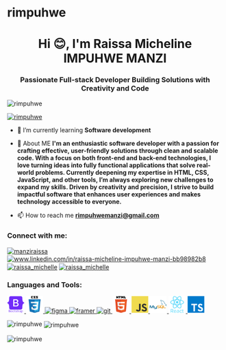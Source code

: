 # rimpuhwe
<h1 align="center">Hi 😊, I'm Raissa Micheline IMPUHWE MANZI</h1>
<h3 align="center">Passionate Full-stack Developer Building Solutions with Creativity and Code</h3>

<p align="left"> <img src="https://komarev.com/ghpvc/?username=rimpuhwe&label=Profile%20views&color=0e75b6&style=flat" alt="rimpuhwe" /> </p>

<p align="left"> <a href="https://github.com/ryo-ma/github-profile-trophy"><img src="https://github-profile-trophy.vercel.app/?username=rimpuhwe" alt="rimpuhwe" /></a> </p>

- 🌱 I’m currently learning **Software development**

- 💬 About ME **I'm an enthusiastic software developer with a passion for crafting effective, user-friendly solutions through clean and scalable code. With a focus on both front-end and back-end technologies, I love turning ideas into fully functional applications that solve real-world problems. Currently deepening my expertise in HTML, CSS, JavaScript, and other tools, I’m always exploring new challenges to expand my skills. Driven by creativity and precision, I strive to build impactful software that enhances user experiences and makes technology accessible to everyone.**

- 📫 How to reach me **rimpuhwemanzi@gmail.com**

<h3 align="left">Connect with me:</h3>
<p align="left">
<a href="https://twitter.com/manziraissa" target="blank"><img align="center" src="https://raw.githubusercontent.com/rahuldkjain/github-profile-readme-generator/master/src/images/icons/Social/twitter.svg" alt="manziraissa" height="30" width="40" /></a>
<a href="https://linkedin.com/in/www.linkedin.com/in/raissa-micheline-impuhwe-manzi-bb98982b8" target="blank"><img align="center" src="https://raw.githubusercontent.com/rahuldkjain/github-profile-readme-generator/master/src/images/icons/Social/linked-in-alt.svg" alt="www.linkedin.com/in/raissa-micheline-impuhwe-manzi-bb98982b8" height="30" width="40" /></a>
<a href="https://fb.com/raissa_michelle" target="blank"><img align="center" src="https://raw.githubusercontent.com/rahuldkjain/github-profile-readme-generator/master/src/images/icons/Social/facebook.svg" alt="raissa_michelle" height="30" width="40" /></a>
<a href="https://instagram.com/raissa_michelle" target="blank"><img align="center" src="https://raw.githubusercontent.com/rahuldkjain/github-profile-readme-generator/master/src/images/icons/Social/instagram.svg" alt="raissa_michelle" height="30" width="40" /></a>
</p>

<h3 align="left">Languages and Tools:</h3>
<p align="left"> <a href="https://getbootstrap.com" target="_blank" rel="noreferrer"> <img src="https://raw.githubusercontent.com/devicons/devicon/master/icons/bootstrap/bootstrap-plain-wordmark.svg" alt="bootstrap" width="40" height="40"/> </a> <a href="https://www.w3schools.com/css/" target="_blank" rel="noreferrer"> <img src="https://raw.githubusercontent.com/devicons/devicon/master/icons/css3/css3-original-wordmark.svg" alt="css3" width="40" height="40"/> </a> <a href="https://www.figma.com/" target="_blank" rel="noreferrer"> <img src="https://www.vectorlogo.zone/logos/figma/figma-icon.svg" alt="figma" width="40" height="40"/> </a> <a href="https://www.framer.com/" target="_blank" rel="noreferrer"> <img src="https://www.vectorlogo.zone/logos/framer/framer-icon.svg" alt="framer" width="40" height="40"/> </a> <a href="https://git-scm.com/" target="_blank" rel="noreferrer"> <img src="https://www.vectorlogo.zone/logos/git-scm/git-scm-icon.svg" alt="git" width="40" height="40"/> </a> <a href="https://www.w3.org/html/" target="_blank" rel="noreferrer"> <img src="https://raw.githubusercontent.com/devicons/devicon/master/icons/html5/html5-original-wordmark.svg" alt="html5" width="40" height="40"/> </a> <a href="https://developer.mozilla.org/en-US/docs/Web/JavaScript" target="_blank" rel="noreferrer"> <img src="https://raw.githubusercontent.com/devicons/devicon/master/icons/javascript/javascript-original.svg" alt="javascript" width="40" height="40"/> </a> <a href="https://www.mysql.com/" target="_blank" rel="noreferrer"> <img src="https://raw.githubusercontent.com/devicons/devicon/master/icons/mysql/mysql-original-wordmark.svg" alt="mysql" width="40" height="40"/> </a> <a href="https://reactjs.org/" target="_blank" rel="noreferrer"> <img src="https://raw.githubusercontent.com/devicons/devicon/master/icons/react/react-original-wordmark.svg" alt="react" width="40" height="40"/> </a> <a href="https://www.typescriptlang.org/" target="_blank" rel="noreferrer"> <img src="https://raw.githubusercontent.com/devicons/devicon/master/icons/typescript/typescript-original.svg" alt="typescript" width="40" height="40"/> </a> </p>

<p><img align="left" src="https://github-readme-stats.vercel.app/api/top-langs?username=rimpuhwe&show_icons=true&locale=en&layout=compact" alt="rimpuhwe" /></p>

<p>&nbsp;<img align="center" src="https://github-readme-stats.vercel.app/api?username=rimpuhwe&show_icons=true&locale=en" alt="rimpuhwe" /></p>

<p><img align="center" src="https://github-readme-streak-stats.herokuapp.com/?user=rimpuhwe&" alt="rimpuhwe" /></p>

